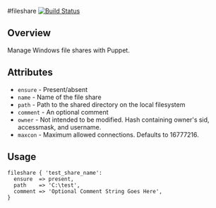 #fileshare
[![Build Status](https://travis-ci.org/jolshevski/jordan-fileshare.svg?branch=master)](https://travis-ci.org/jolshevski/jordan-fileshare)

## Overview
Manage Windows file shares with Puppet.

## Attributes
  * `ensure`  - Present/absent
  * `name`    - Name of the file share
  * `path`    - Path to the shared directory on the local filesystem
  * `comment` - An optional comment
  * `owner`   - Not intended to be modified.  Hash containing owner's sid, accessmask, and username.
  * `maxcon`  - Maximum allowed connections.  Defaults to 16777216.

## Usage
```puppet
fileshare { 'test_share_name':
  ensure  => present,
  path    => 'C:\test',
  comment => 'Optional Comment String Goes Here',
}
```
